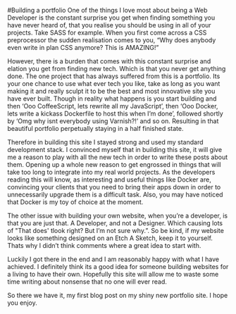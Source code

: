 #Building a portfolio
One of the things I love most about being a Web Developer is the constant surprise you get when finding something you have never heard of, that you realise you should be using in all of your projects. Take SASS for example. When you first come across a CSS preprocessor the sudden realisation comes to you, “Why does anybody even write in plan CSS anymore? This is AMAZING!” 

However, there is a burden that comes with this constant surprise and elation you get from finding new tech. Which is that you never get anything done. The one project that has always suffered from this is a portfolio. Its your one chance to use what ever tech you like, take as long as you want making it and really sculpt it to be the best and most innovative site you have ever built. Though in reality what happens is you start building and then ‘Ooo CoffeeScript, lets rewrite all my JavaScript’, then ‘Ooo Docker, lets write a kickass Dockerfile to host this when I’m done’, followed shortly by ‘Omg why isnt everybody using Varnish?!’ and so on. Resulting in that beautiful portfolio perpetually staying in a half finished state.  

Therefore in building this site I stayed strong and used my standard development stack. I convinced myself that in building this site, it will give me a reason to play with all the new tech in order to write these posts about them. Opening up a whole new reason to get engrossed in things that will take too long to integrate into my real world projects. As the developers reading this will know, as interesting and useful things like Docker are, convincing your clients that you need to bring their apps down in order to unnecessarily upgrade them is a difficult task. Also, you may have noticed that Docker is my toy of choice at the moment. 

The other issue with building your own website, when you’re a developer, is that you are just that. A Developer, and not a Designer. Which causing lots of "That does' tlook right? But I’m not sure why.”. So be kind, if my website looks like something designed on an Etch A Sketch, keep it to yourself. Thats why I didn’t think comments where a great idea to start with. 

Luckily I got there in the end and I am reasonably happy with what I have achieved. I definitely think its a good idea for someone building websites for a living to have their own. Hopefully this site will allow me to waste some time writing about nonsense that no one will ever read. 

So there we have it, my first blog post on my shiny new portfolio site. I hope you enjoy.